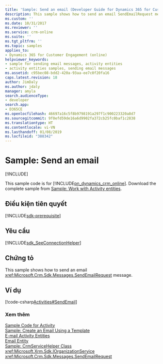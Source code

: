 ```yaml
---
title: 'Sample: Send an email (Developer Guide for Dynamics 365 for Customer Engagement)| MicrosoftDocs'
description: This sample shows how to send an email SendEmailRequest message
ms.custom: ''
ms.date: 10/31/2017
ms.reviewer: ''
ms.service: crm-online
ms.suite: ''
ms.tgt_pltfrm: ''
ms.topic: samples
applies_to:
- Dynamics 365 for Customer Engagement (online)
helpviewer_keywords:
- sample for sending email messages, activity entities
- activity entities samples, sending email messages
ms.assetid: c95bec08-bdd2-420a-93aa-ee7c0f20fa16
caps.latest.revision: 18
author: JimDaly
ms.author: jdaly
manager: amyla
search.audienceType:
- developer
search.app:
- D365CE
ms.openlocfilehash: 46697a16c5f8b9798191a297f1c900223320a8d7
ms.sourcegitcommit: 9f0efd59de16a6d9902fa372cb25fc0baf1c2838
ms.translationtype: HT
ms.contentlocale: vi-VN
ms.lasthandoff: 01/08/2019
ms.locfileid: "388342"
---
```

# <a name="sample-send-an-email"></a>Sample: Send an email

[!INCLUDE[](../includes/cc_applies_to_update_9_0_0.md)]

This sample code is for [!INCLUDE[pn_dynamics_crm_online](../includes/pn-dynamics-crm-online.md)]. Download the complete sample from [Sample: Work with Activity entities](https://code.msdn.microsoft.com/Activities-Samples-61bf7504).

## <a name="prerequisites"></a>Điều kiện tiên quyết
[!INCLUDE[sdk-prerequisite](../includes/sdk-prerequisite.md)]
    
## <a name="requirements"></a>Yêu cầu  
[!INCLUDE[sdk_SeeConnectionHelper](../includes/sdk-seeconnectionhelper.md)]
  
## <a name="demonstrates"></a>Chứng tỏ  
 This sample shows how to send an email <xref:Microsoft.Crm.Sdk.Messages.SendEmailRequest> message.  
  
## <a name="example"></a>Ví dụ  
 [!code-csharp[Activities#SendEmail](../snippets/csharp/CRMV8/activities/cs/sendemail.cs#sendemail)]  
  
### <a name="see-also"></a>Xem thêm  
 [Sample Code for Activity](sample-code-activity-entities.md)   
 [Sample: Create an Email Using a Template](sample-create-email-template.md)   
 [E-mail Activity Entities](email-activity-entities.md)   
 [Email Entity](entities/email.md)   
 [Sample: CrmServiceHelper Class](org-service/helper-code-serverconnection-class.md)   
<xref:Microsoft.Xrm.Sdk.IOrganizationService>   
 <xref:Microsoft.Crm.Sdk.Messages.SendEmailRequest>
